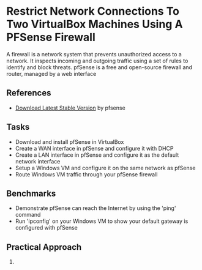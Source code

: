 # Restrict Network Connections To Two VirtualBox Machines Using A PFSense Firewall
A firewall is a network system that prevents unauthorized access to a network. It inspects incoming and outgoing traffic using a set of rules to identify and block threats. pfSense is a free and open-source firewall and router, managed by a web interface



## References
- [Download Latest Stable Version](https://www.pfsense.org/download/) by pfsense

## Tasks
- Download and install pfSense in VirtualBox
- Create a WAN interface in pfSense and configure it with DHCP
- Create a LAN interface in pfSense and configure it as the default network interface
- Setup a Windows VM and configure it on the same network as pfSense
- Route Windows VM traffic through your pfSense firewall


## Benchmarks
- Demonstrate pfSense can reach the Internet by using the 'ping' command
- Run 'ipconfig' on your Windows VM to show your default gateway is configured with pfSense


## Practical Approach
1. 
